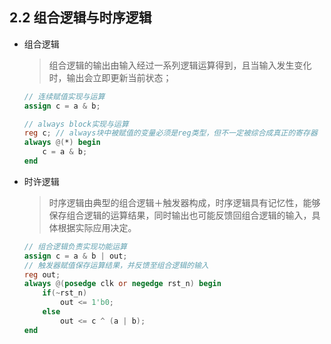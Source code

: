 ## 2.2 组合逻辑与时序逻辑

-   组合逻辑

    >   组合逻辑的输出由输入经过一系列逻辑运算得到，且当输入发生变化时，输出会立即更新当前状态；

    ```verilog
    // 连续赋值实现与运算
    assign c = a & b;
    
    // always block实现与运算
    reg c; // always块中被赋值的变量必须是reg类型，但不一定被综合成真正的寄存器
    always @(*) begin
        c = a & b;
    end
    ```

-   时许逻辑

    >   时序逻辑由典型的组合逻辑＋触发器构成，时序逻辑具有记忆性，能够保存组合逻辑的运算结果，同时输出也可能反馈回组合逻辑的输入，具体根据实际应用决定。

    ```verilog
    // 组合逻辑负责实现功能运算
    assign c = a & b | out; 
    // 触发器赋值保存运算结果，并反馈至组合逻辑的输入
    reg out;
    always @(posedge clk or negedge rst_n) begin
        if(~rst_n)
            out <= 1'b0;
        else
            out <= c ^ (a | b);
    end
    ```

    

    